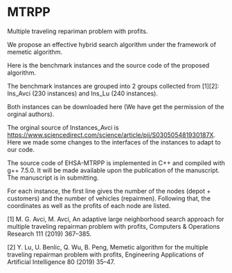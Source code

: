 # MTRPP

Multiple traveling repariman problem with profits.

We propose an effective hybrid search algorithm under the framework of memetic algorithm.

Here is the benchmark instances and the source code of the proposed algorithm.

The benchmark instances are grouped into 2 groups collected from [1][2]: Ins_Avci (230 instances) and Ins_Lu (240 instances).

Both instances can be downloaded here (We have get the permission of the orginal authors).

The orginal source of  Instances_Avci is https://www.sciencedirect.com/science/article/pii/S030505481930187X. Here we made some changes to the interfaces of the instances to adapt to our code. 

The source code of EHSA-MTRPP is implemented in C++ and compiled with g++ 7.5.0. It will be made available upon the publication of the manuscript.
The manuscript is in submitting. 

For each instance, the first line gives the number of the nodes (depot + customers) and the number of vehicles (repairmen).
Following that, the coordinates as well as the profits of each node are listed.

[1] M. G. Avci, M. Avci, An adaptive large neighborhood search approach for multiple traveling repairman problem with profits, Computers & Operations Research 111 (2019) 367–385.

[2] Y. Lu, U. Benlic, Q. Wu, B. Peng, Memetic algorithm for the multiple traveling repairman problem with profits, Engineering Applications of Artificial Intelligence 80 (2019) 35–47.
